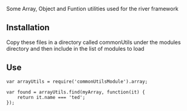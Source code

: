 Some Array, Object and Funtion utilities used for the river framework

## Installation

Copy these files in a directory called commonUtils under the modules directory and then include in the list of modules to load


## Use

    var arrayUtils = require('commonUtilsModule').array;

    var found = arrayUtils.find(myArray, function(it) {
        return it.name === 'ted';
    });



